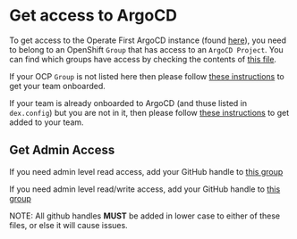 # Get access to ArgoCD

To get access to the Operate First ArgoCD instance (found [here][argocd]), you need to belong to an OpenShift `Group` that has
access to an `ArgoCD Project`. You can find which groups have access by checking the contents of [this file][dex_cm].

If your OCP `Group` is not listed here then please follow [these instructions][argocd_onboarding] to get your team
onboarded.

If your team is already onboarded to ArgoCD (and thuse listed in `dex.config`) but you are not in it, then please follow
[these instructions][group_add] to get added to your team.


## Get Admin Access

If you need admin level read access, add your GitHub handle to [this group](https://github.com/operate-first/apps/blob/master/cluster-scope/base/user.openshift.io/groups/argocd-readonly/group.yaml)

If you need admin level read/write access, add your GitHub handle to [this group](https://github.com/operate-first/apps/blob/master/cluster-scope/base/user.openshift.io/groups/argocd-admins/group.yaml)

NOTE: All github handles **MUST** be added in lower case to either of these files, or else it will cause issues.

[argocd]: https://argocd.operate-first.cloud
[dex_cm]: https://github.com/operate-first/apps/blob/master/argocd/overlays/moc-infra/configs/argo_cm/dex.config
[argocd_onboarding]: onboarding_to_argocd.md
[group_add]: ../cluster-scope/add_user_to_group.md
